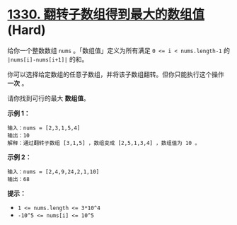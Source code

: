 # [1330. 翻转子数组得到最大的数组值][link] (Hard)

[link]: https://leetcode.cn/problems/reverse-subarray-to-maximize-array-value/

给你一个整数数组 `nums` 。「数组值」定义为所有满足 `0 <= i < nums.length-1` 的 `|nums[i]-nums[i+1]|`
的和。

你可以选择给定数组的任意子数组，并将该子数组翻转。但你只能执行这个操作 **一次** 。

请你找到可行的最大 **数组值**。

**示例 1：**

```
输入：nums = [2,3,1,5,4]
输出：10
解释：通过翻转子数组 [3,1,5] ，数组变成 [2,5,1,3,4] ，数组值为 10 。

```

**示例 2：**

```
输入：nums = [2,4,9,24,2,1,10]
输出：68

```

**提示：**

- `1 <= nums.length <= 3*10^4`
- `-10^5 <= nums[i] <= 10^5`
